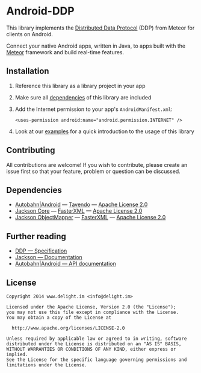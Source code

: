 # Android-DDP

This library implements the [Distributed Data Protocol](https://www.meteor.com/ddp) (DDP) from Meteor for clients on Android.

Connect your native Android apps, written in Java, to apps built with the [Meteor](https://www.meteor.com/) framework and build real-time features.

## Installation

 1. Reference this library as a library project in your app
 2. Make sure all [dependencies](#dependencies) of this library are included
 3. Add the Internet permission to your app's `AndroidManifest.xml`:

    `<uses-permission android:name="android.permission.INTERNET" />`

 4. Look at our [examples](/Examples) for a quick introduction to the usage of this library

## Contributing

All contributions are welcome! If you wish to contribute, please create an issue first so that your feature, problem or question can be discussed.

## Dependencies

 * [Autobahn|Android](http://autobahn.ws/android/gettingstarted.html#add-jars-to-your-project) — [Tavendo](https://github.com/tavendo/AutobahnAndroid) — [Apache License 2.0](http://www.apache.org/licenses/LICENSE-2.0.html)
 * [Jackson Core](http://autobahn.ws/android/gettingstarted.html#add-jars-to-your-project) — [FasterXML](https://github.com/FasterXML/jackson-core) — [Apache License 2.0](http://www.apache.org/licenses/LICENSE-2.0.html)
 * [Jackson ObjectMapper](http://autobahn.ws/android/gettingstarted.html#add-jars-to-your-project) — [FasterXML](https://github.com/FasterXML/jackson-core) — [Apache License 2.0](http://www.apache.org/licenses/LICENSE-2.0.html)

## Further reading

 * [DDP — Specification](https://github.com/meteor/meteor/blob/devel/packages/ddp/DDP.md)
 * [Jackson — Documentation](http://wiki.fasterxml.com/JacksonDocumentation)
 * [Autobahn|Android — API documentation](http://autobahn.ws/android/_gen/packages.html)

## License

```
Copyright 2014 www.delight.im <info@delight.im>

Licensed under the Apache License, Version 2.0 (the "License");
you may not use this file except in compliance with the License.
You may obtain a copy of the License at

  http://www.apache.org/licenses/LICENSE-2.0

Unless required by applicable law or agreed to in writing, software
distributed under the License is distributed on an "AS IS" BASIS,
WITHOUT WARRANTIES OR CONDITIONS OF ANY KIND, either express or implied.
See the License for the specific language governing permissions and
limitations under the License.
```

